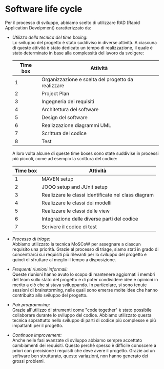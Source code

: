 # Software life cycle

Per il processo di sviluppo, abbiamo scelto di utilizzare RAD (Rapid Application Develpment) caratterizzato da:

- _Utilizzo della tecnica del time boxing:_  
  Lo sviluppo del progetto è stato suddiviso in diverse attività. A ciascuna di queste attività è stato dedicato un tempo di realizzazione, il quale è stato determinato in base alla complessità del lavoro da svolgere:  
  
  | Time box | Attività |
  |----------|----------|
  | 1 | Organizzazione e scelta del progetto da realizzare |
  | 2 | Project Plan |
  | 3 | Ingegneria dei requisiti |
  | 4 | Architettura del software |
  | 5 | Design del software |
  | 6 | Realizzazione diagrammi UML |
  | 7 | Scrittura del codice |
  | 8 | Test |

  A loro volta alcune di queste time boxes sono state suddivise in processi più piccoli, come ad esempio la scrittura del codice:
  
  | Time box | Attività|
  |----------|---------|
  | 1 | MAVEN setup |
  | 2 | JOOQ setup and JUnit setup |
  | 3 | Realizzare le classi identificate nel class diagram |
  | 4 | Realizzare le classi dei modelli |
  | 5 | Realizzare le classi delle view |
  | 6 | Integrazione delle diverse parti del codice |
  | 7 | Scrivere il codice di test |

- _Processo di triage:_  
  Abbiamo utilizzato la tecnica MoSCoW per assegnare a ciascun requisito una priorità.
  Grazie al processo di triage, siamo stati in grado di concentrarci sui requisiti più rilevanti per lo sviluppo del progetto e quindi di sfruttare al meglio il tempo a disposizione. 
    
- _Frequenti riunioni informali:_  
  Queste riunioni hanno avuto lo scopo di mantenere aggiornati i membri del team sullo stato del progetto e di poter condividere idee e opinioni in merito a ciò che si stava sviluppando.
  In particolare, si sono tenute sessioni di brainstorming, nelle quali sono emerse molte idee che hanno contribuito allo sviluppo del progetto.
  
- _Pair programming:_  
  Grazie all'utilizzo di strumenti come "code together" è stato possibile collaborare durante lo sviluppo del codice.
  Abbiamo utilizzato questa tecnica soprattutto nello sviluppo di parti di codice più complesse e più impattanti per il progetto.
  
- _Continuos improvement:_  
  Anche nelle fasi avanzate di sviluppo abbiamo sempre accettato cambiamenti dei requisiti. Questo perchè spesso è difficile conoscere a priori con precisione i requisiti che deve avere il progetto.
  Grazie ad un software ben strutturato, queste variazioni, non hanno generato dei grossi problemi.

   
